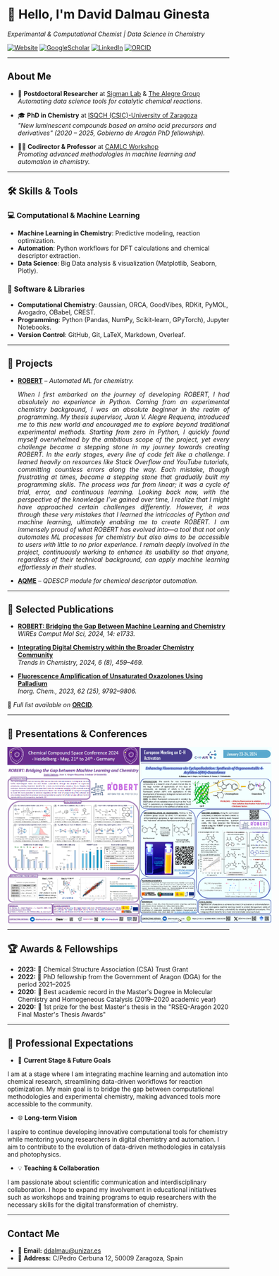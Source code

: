 # 👋 Hello, I'm David Dalmau Ginesta

*Experimental & Computational Chemist | Data Science in Chemistry*

[![Website](https://img.shields.io/badge/Website-thealegregroup.com-blue)](http://www.thealegregroup.com)
[![GoogleScholar](https://img.shields.io/badge/GoogleScholar-DavidDalmauGinesta-blue)](https://scholar.google.com/citations?user=3hcCobcAAAAJ)
[![LinkedIn](https://img.shields.io/badge/LinkedIn-DavidDalmauGinesta-blue)](https://www.linkedin.com/in/david-dalmau-ginesta-003258105/)
[![ORCID](https://img.shields.io/badge/ORCID-0000--0002--2506--6546-green)](https://orcid.org/0000-0002-2506-6546)

---

## About Me

- 🧪 **Postdoctoral Researcher** at [Sigman Lab](https://www.sigmanlab.com/) & [The Alegre Group](https://thealegregroup.com/)  
  *Automating data science tools for catalytic chemical reactions.*

- 🎓 **PhD in Chemistry** at [ISQCH (CSIC)-University of Zaragoza](http://www.isqch.unizar-csic.es/)  
  *"New luminescent compounds based on amino acid precursors and derivatives" (2020 – 2025, Gobierno de Aragón PhD fellowship).*

- 👨‍🏫 **Codirector & Professor** at [CAMLC Workshop](https://camlcworkshop.github.io/)  
  *Promoting advanced methodologies in machine learning and automation in chemistry.*

---

## 🛠 Skills & Tools

### 💻 **Computational & Machine Learning**
- **Machine Learning in Chemistry**: Predictive modeling, reaction optimization.
- **Automation**: Python workflows for DFT calculations and chemical descriptor extraction.
- **Data Science**: Big Data analysis & visualization (Matplotlib, Seaborn, Plotly).

### 🔧 **Software & Libraries**
- **Computational Chemistry**: Gaussian, ORCA, GoodVibes, RDKit, PyMOL, Avogadro, OBabel, CREST.
- **Programming**: Python (Pandas, NumPy, Scikit-learn, GPyTorch), Jupyter Notebooks.
- **Version Control**: GitHub, Git, LaTeX, Markdown, Overleaf.

---

## 🚀 Projects

- **[ROBERT](https://robert.readthedocs.io/en/latest/)** – *Automated ML for chemistry.*
   
  <div align="justify">
     <em>
  When I first embarked on the journey of developing ROBERT, I had absolutely no experience in Python. Coming from an experimental chemistry background, I was an absolute beginner in the realm of programming. My thesis supervisor, Juan V. Alegre Requena, introduced me to this new world and encouraged me to explore beyond traditional experimental methods. Starting from zero in Python, I quickly found myself overwhelmed by the ambitious scope of the project, yet every challenge became a stepping stone in my journey towards creating ROBERT. In the early stages, every line of code felt like a challenge. I leaned heavily on resources like Stack Overflow and YouTube tutorials, committing countless errors along the way. Each mistake, though frustrating at times, became a stepping stone that gradually built my programming skills. The process was far from linear; it was a cycle of trial, error, and continuous learning. Looking back now, with the perspective of the knowledge I’ve gained over time, I realize that I might have approached certain challenges differently. However, it was through these very mistakes that I learned the intricacies of Python and machine learning, ultimately enabling me to create ROBERT. I am immensely proud of what ROBERT has evolved into—a tool that not only automates ML processes for chemistry but also aims to be accessible to users with little to no prior experience. I remain deeply involved in the project, continuously working to enhance its usability so that anyone, regardless of their technical background, can apply machine learning effortlessly in their studies.
      </em>
  </div>
  
- **[AQME](https://aqme.readthedocs.io/)** – *QDESCP module for chemical descriptor automation.*

---

## 📜 Selected Publications

- **[ROBERT: Bridging the Gap Between Machine Learning and Chemistry](https://wires.onlinelibrary.wiley.com/doi/full/10.1002/wcms.1733)**  
  *WIREs Comput Mol Sci, 2024, 14: e1733.*

- **[Integrating Digital Chemistry within the Broader Chemistry Community](https://www.cell.com/trends/chemistry/abstract/S2589-5974(24)00117-5)**  
  *Trends in Chemistry, 2024, 6 (8), 459–469.*

- **[Fluorescence Amplification of Unsaturated Oxazolones Using Palladium](https://pubs.acs.org/doi/full/10.1021/acs.inorgchem.3c00601)**  
  *Inorg. Chem., 2023, 62 (25), 9792–9806.*

📖 *Full list available on* **[ORCID](https://orcid.org/0000-0002-2506-6546)**.

---

## 🎤 Presentations & Conferences

   <div style="display: flex; justify-content: space-between;">
     <img src="https://github.com/ddgunizar/Images/blob/main/Screenshot%202025-03-25%20095924.png" alt="Poster 1" width="300"/>
     <img src="https://github.com/ddgunizar/Images/blob/main/Screenshot%202025-03-25%20101639.png" alt="Poster 2" width="300"/>
   </div>

---

## 🏆 Awards & Fellowships

- **2023:** 🥇 Chemical Structure Association (CSA) Trust Grant  
- **2022:** 🏅 PhD fellowship from the Government of Aragon (DGA) for the period 2021–2025  
- **2020:** 🥇 Best academic record in the Master's Degree in Molecular Chemistry and Homogeneous Catalysis (2019–2020 academic year)  
- **2020:** 🏅 1st prize for the best Master's thesis in the "RSEQ-Aragón 2020 Final Master's Thesis Awards"

---

## 🎯 Professional Expectations

- 🚀 **Current Stage & Future Goals**

I am at a stage where I am integrating machine learning and automation into chemical research, streamlining data-driven workflows for reaction optimization. My main goal is to bridge the gap between computational methodologies and experimental chemistry, making advanced tools more accessible to the community.

- 🌐 **Long-term Vision**

I aspire to continue developing innovative computational tools for chemistry while mentoring young researchers in digital chemistry and automation. I aim to contribute to the evolution of data-driven methodologies in catalysis and photophysics.

- 💡 **Teaching & Collaboration**

I am passionate about scientific communication and interdisciplinary collaboration. I hope to expand my involvement in educational initiatives such as workshops and training programs to equip researchers with the necessary skills for the digital transformation of chemistry.

---

## Contact Me

- 📧 **Email:** [ddalmau@unizar.es](mailto:ddalmau@unizar.es)  
- 📍 **Address:** C/Pedro Cerbuna 12, 50009 Zaragoza, Spain

---
